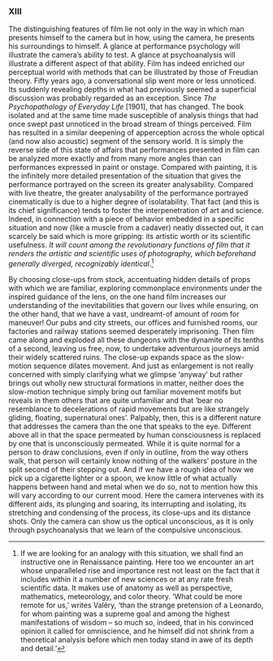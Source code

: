 ### XIII

The distinguishing features of film lie not only in the way in which man presents himself to the camera but in how, using the camera, he presents his surroundings to himself. A glance at performance psychology will illustrate the camera’s ability to test. A glance at psychoanalysis will illustrate a different aspect of that ability. Film has indeed enriched our perceptual world with methods that can be illustrated by those of Freudian theory. Fifty years ago, a conversational slip went more or less unnoticed. Its suddenly revealing depths in what had previously seemed a superficial discussion was probably regarded as an exception. Since *The Psychopathology of Everyday Life* [1901], that has changed. The book isolated and at the same time made susceptible of analysis things that had once swept past unnoticed in the broad stream of things perceived. Film has resulted in a similar deepening of apperception across the whole optical (and now also acoustic) segment of the sensory world. It is simply the reverse side of this state of affairs that performances presented in film can be analyzed more exactly and from many more angles than can performances expressed in paint or onstage. Compared with painting, it is the infinitely more detailed presentation of the situation that gives the performance portrayed on the screen its greater analysability. Compared with live theatre, the greater analysability of the performance portrayed cinematically is due to a higher degree of isolatability. That fact (and this is its chief significance) tends to foster the interpenetration of art and science. Indeed, in connection with a piece of behavior embedded in a specific situation and now (like a muscle from a cadaver) neatly dissected out, it can scarcely be said which is more gripping: its artistic worth or its scientific usefulness. *It will count among the revolutionary functions of film that it renders the artistic and scientific uses of photography, which beforehand generally diverged, recognizably identical*.[^17]

By choosing close-ups from stock, accentuating hidden details of props with which we are familiar, exploring commonplace environments under the inspired guidance of the lens, on the one hand film increases our understanding of the inevitabilities that govern our lives while ensuring, on the other hand, that we have a vast, undreamt-of amount of room for maneuver! Our pubs and city streets, our offices and furnished rooms, our factories and railway stations seemed desperately imprisoning. Then film came along and exploded all these dungeons with the dynamite of its tenths of a second, leaving us free, now, to undertake adventurous journeys amid their widely scattered ruins. The close-up expands space as the slow-motion sequence dilates movement. And just as enlargement is not really concerned with simply clarifying what we glimpse ‘anyway’ but rather brings out wholly new structural formations in matter, neither does the slow-motion technique simply bring out familiar movement motifs but reveals in them others that are quite unfamiliar and that ‘bear no resemblance to decelerations of rapid movements but are like strangely gliding, floating, supernatural ones’. Palpably, then, this is a different nature that addresses the camera than the one that speaks to the eye. Different above all in that the space permeated by human consciousness is replaced by one that is unconsciously permeated. While it is quite normal for a person to draw conclusions, even if only in outline, from the way others walk, that person will certainly know nothing of the walkers’ posture in the split second of their stepping out. And if we have a rough idea of how we pick up a cigarette lighter or a spoon, we know little of what actually happens between hand and metal when we do so, not to mention how this will vary according to our current mood. Here the camera intervenes with its different aids, its plunging and soaring, its interrupting and isolating, its stretching and condensing of the process, its close-ups and its distance shots. Only the camera can show us the optical unconscious, as it is only through psychoanalysis that we learn of the compulsive unconscious.

[^17]: If we are looking for an analogy with this situation, we shall find an instructive one in Renaissance painting. Here too we encounter an art whose unparalleled rise and importance rest not least on the fact that it includes within it a number of new sciences or at any rate fresh scientific data. It makes use of anatomy as well as perspective, mathematics, meteorology, and color theory. ‘What could be more remote for us,’ writes Valéry, ‘than the strange pretension of a Leonardo, for whom painting was a supreme goal and among the highest manifestations of wisdom – so much so, indeed, that in his convinced opinion it called for omniscience, and he himself did not shrink from a theoretical analysis before which men today stand in awe of its depth and detail.’

